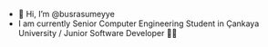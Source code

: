 - 👋 Hi, I’m @busrasumeyye
- I am currently Senior Computer Engineering Student in Çankaya University / Junior Software Developer :woman_technologist:


